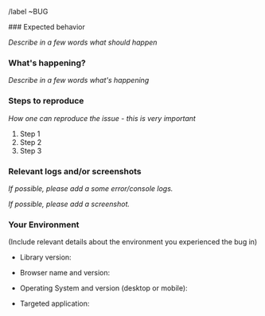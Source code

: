 /label ~BUG

### Expected behavior

*Describe in a few words what should happen*

### What's happening?

*Describe in a few words what's happening*

### Steps to reproduce

*How one can reproduce the issue - this is very important*

1. Step 1
2. Step 2
3. Step 3

### Relevant logs and/or screenshots

*If possible, please add a some error/console logs.*

*If possible, please add a screenshot.*

### Your Environment

(Include relevant details about the environment you experienced the bug in)

* Library version:

* Browser name and version:

* Operating System and version (desktop or mobile):

* Targeted application:



